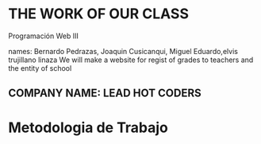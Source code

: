 <h1>THE WORK OF OUR CLASS</h1>
<p>Programación Web III</p>
names: Bernardo Pedrazas,
      Joaquin Cusicanqui, 
      Miguel Eduardo,elvis trujillano linaza
We will make a website for regist of grades to teachers and the entity of school
<h2>COMPANY NAME: LEAD HOT CODERS</h2>
<h1>Metodologia de Trabajo</h1>
